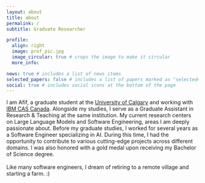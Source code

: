 ```yaml
---
layout: about
title: about
permalink: /
subtitle: Graduate Researcher

profile:
  align: right
  image: prof_pic.jpg
  image_circular: true # crops the image to make it circular
  more_info:

news: true # includes a list of news items
selected_papers: false # includes a list of papers marked as "selected={true}"
social: true # includes social icons at the bottom of the page
---
```


I am Afif, a graduate student at the <a href='https://ucalgary.ca'>University of Calgary</a> and working with <a href='https://casweb.59b0587b.public.multi-containers.ibm.com/ibm/cas/canada/'>IBM CAS Canada</a>. Alongside my studies, I serve as a Graduate Assistant in Research & Teaching at the same institution. My current research centers on Large Language Models and Software Engineering, areas I am deeply passionate about. Before my graduate studies, I worked for several years as a Software Engineer specializing in AI. During this time, I had the opportunity to contribute to various cutting-edge projects across different domains. I was also honored with a gold medal upon receiving my Bachelor of Science degree.<br><br>Like many software engineers, I dream of retiring to a remote village and starting a farm. :)
